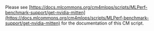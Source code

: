 Please see [https://docs.mlcommons.org/cm4mlops/scripts/MLPerf-benchmark-support/get-nvidia-mitten](https://docs.mlcommons.org/cm4mlops/scripts/MLPerf-benchmark-support/get-nvidia-mitten) for the documentation of this CM script.
